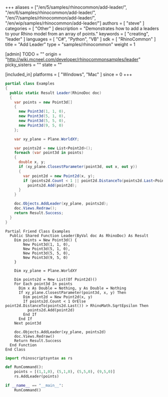 +++
aliases = ["/en/5/samples/rhinocommon/add-leader/", "/en/6/samples/rhinocommon/add-leader/", "/en/7/samples/rhinocommon/add-leader/", "/en/wip/samples/rhinocommon/add-leader/"]
authors = [ "steve" ]
categories = [ "Other" ]
description = "Demonstrates how to add a leaders to your Rhino model from an array of points."
keywords = [ "creating", "leader" ]
languages = [ "C#", "Python", "VB" ]
sdk = [ "RhinoCommon" ]
title = "Add Leader"
type = "samples/rhinocommon"
weight = 1

[admin]
TODO = ""
origin = "http://wiki.mcneel.com/developer/rhinocommonsamples/leader"
picky_sisters = ""
state = ""

[included_in]
platforms = [ "Windows", "Mac" ]
since = 0
+++

<div class="codetab-content" id="cs">

```cs
partial class Examples
{
  public static Result Leader(RhinoDoc doc)
  {
    var points = new Point3d[]
    {
      new Point3d(1, 1, 0),
      new Point3d(5, 1, 0),
      new Point3d(5, 5, 0),
      new Point3d(9, 5, 0)
    };

    var xy_plane = Plane.WorldXY;

    var points2d = new List<Point2d>();
    foreach (var point3d in points)
    {
      double x, y;
      if (xy_plane.ClosestParameter(point3d, out x, out y))
      {
        var point2d = new Point2d(x, y);
        if (points2d.Count < 1 || point2d.DistanceTo(points2d.Last<Point2d>()) > RhinoMath.SqrtEpsilon)
          points2d.Add(point2d);
      }
    }

    doc.Objects.AddLeader(xy_plane, points2d);
    doc.Views.Redraw();
    return Result.Success;
  }
}
```

</div>


<div class="codetab-content" id="vb">

```vbnet
Partial Friend Class Examples
  Public Shared Function Leader(ByVal doc As RhinoDoc) As Result
	Dim points = New Point3d() {
		New Point3d(1, 1, 0),
		New Point3d(5, 1, 0),
		New Point3d(5, 5, 0),
		New Point3d(9, 5, 0)
	}

	Dim xy_plane = Plane.WorldXY

	Dim points2d = New List(Of Point2d)()
	For Each point3d In points
	  Dim x As Double = Nothing, y As Double = Nothing
	  If xy_plane.ClosestParameter(point3d, x, y) Then
		Dim point2d = New Point2d(x, y)
		If points2d.Count < 1 OrElse point2d.DistanceTo(points2d.Last()) > RhinoMath.SqrtEpsilon Then
		  points2d.Add(point2d)
		End If
	  End If
	Next point3d

	doc.Objects.AddLeader(xy_plane, points2d)
	doc.Views.Redraw()
	Return Result.Success
  End Function
End Class
```

</div>


<div class="codetab-content" id="py">

```python
import rhinoscriptsyntax as rs

def RunCommand():
    points = [(1,1,0), (5,1,0), (5,5,0), (9,5,0)]
    rs.AddLeader(points)

if __name__ == "__main__":
    RunCommand()
```

</div>

